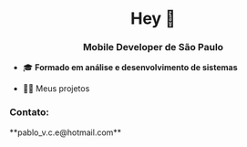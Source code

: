 <h1 align="center">Hey 👋</h1>
<h3 align="center">Mobile Developer de São Paulo</h3>

- 🎓 **Formado em análise e desenvolvimento de sistemas**


- 👨‍💻 Meus projetos


<h3 align="left">Contato:</h3>
**pablo_v.c.e@hotmail.com**
<p align="left">
</p>






 

